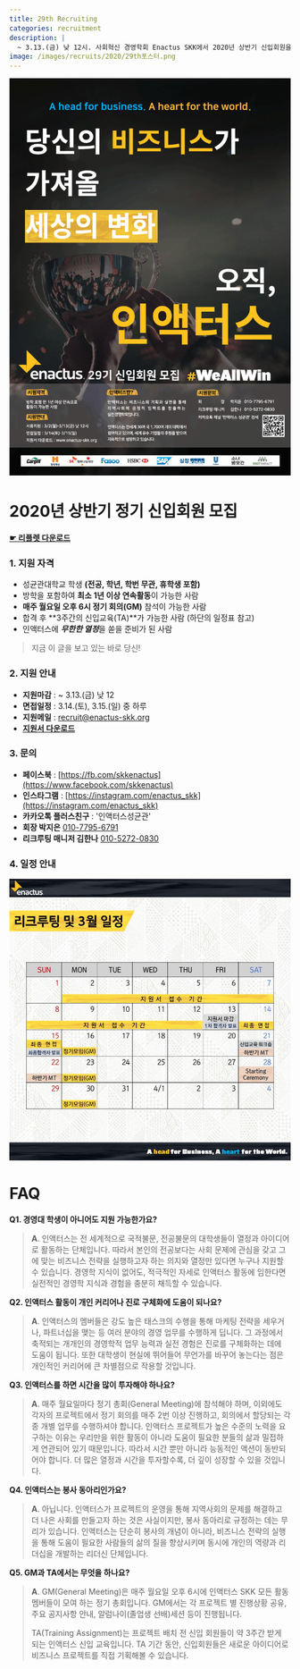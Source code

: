 ```yaml
---
title: 29th Recruiting
categories: recruitment
description: |
  ~ 3.13.(금) 낮 12시. 사회혁신 경영학회 Enactus SKK에서 2020년 상반기 신입회원을 모집하고 있습니다.
image: /images/recruits/2020/29th포스터.png
---
```


![](/images/recruits/2020/29th포스터.png)

# 2020년 상반기 정기 신입회원 모집

**[☛ 리플렛 다운로드](/files/recruits/Enactus_SKK_29th_Recruitment_leaflet.pdf)**

### 1. 지원 자격

+ 성균관대학교 학생 **(전공, 학년, 학번 무관, 휴학생 포함)**
+ 방학을 포함하여 **최소 1년 이상 연속활동**이 가능한 사람
+ **매주 월요일 오후 6시 정기 회의(GM)** 참석이 가능한 사람
+ 합격 후 **3주간의 신입교육(TA)**가 가능한 사람
    (하단의 일정표 참고)
+ 인액터스에 ***무한한 열정***을 쏟을 준비가 된 사람

> 지금 이 글을 보고 있는 바로 당신!


### 2. 지원 안내

+ **지원마감** : ~ 3.13.(금) 낮 12
+ **면접일정** : 3.14.(토), 3.15.(일) 중 하루
+ **지원메일** : [recruit@enactus-skk.org](mailto:recruit@enactus-skk.org)
+ **[지원서 다운로드](/files/recruits/EnactusSKK_29th_application.docx)**

### 3. 문의

+ **페이스북** : [https://fb.com/skkenactus](https://www.facebook.com/skkenactus)
+ **인스타그램** : [https://instagram.com/enactus_skk](https://instagram.com/enactus_skk)
+ **카카오톡 플러스친구** : '인액터스성균관'
+ **회장 박지은** [010-7795-6791](010-7795-6791)
+ **리크루팅 매니저 김한나** [010-5272-0830](tel:010-5272-0830)


### 4. 일정 안내

![](/images/recruits/2020/상반기일정.jpg)

# FAQ

**Q1. 경영대 학생이 아니어도 지원 가능한가요?**
>**A**. 인액터스는 전 세계적으로 국적불문, 전공불문의 대학생들이 열정과 아이디어로 활동하는 단체입니다.
따라서 본인의 전공보다는 사회 문제에 관심을 갖고 그에 맞는 비즈니스 전략을 실행하고자 하는 의지와 열정만 있다면 누구나 지원할 수 있습니다.
경영학 지식이 없어도, 적극적인 자세로 인액터스 활동에 임한다면 실전적인 경영학 지식과 경험을 충분히 채득할 수 있습니다.

**Q2. 인액터스 활동이 개인 커리어나 진로 구체화에 도움이 되나요?**
>**A**. 인액터스의 멤버들은 강도 높은 태스크의 수행을 통해 마케팅 전략을 세우거나, 파트너십을 맺는 등 여러 분야의 경영 업무를 수행하게 딥니다.
그 과정에서 축적되는 개개인의 경영학적 업무 능력과 실전 경험은 진로를 구체화하는 데에 도움이 됩니다.
또한 대학생이 현실에 뛰어들어 무언가를 바꾸어 놓는다는 점은 개인적인 커리어에 큰 차별점으로 작용할 것입니다. 

**Q3. 인액터스를 하면 시간을 많이 투자해야 하나요?**
>**A**. 매주 월요일마다 정기 총회(General Meeting)에 참석해야 하며,
이외에도 각자의 프로젝트에서 정기 회의를 매주 2번 이상 진행하고, 회의에서 할당되는 각종 개별 업무를 수행하셔야 합니다.
인액터스 프로젝트가 높은 수준의 노력을 요구하는 이유는 우리만을 위한 활동이 아니라 도움이 필요한 분들의 삶과 밀접하게 연관되어 있기 때문입니다.
따라서 시간 뿐만 아니라 능동적인 액션이 동반되어야 합니다. 더 많은 열정과 시간을 투자할수록, 더 깊이 성장할 수 있을 것입니다. 

**Q4. 인액터스는 봉사 동아리인가요?**
>**A**.  아닙니다. 인액터스가 프로젝트의 운영을 통해 지역사회의 문제를 해결하고 더 나은 사회를 만들고자 하는 것은 사실이지만,
봉사 동아리로 규정하는 데는 무리가 있습니다. 인액터스는 단순히 봉사의 개념이 아니라,
비즈니스 전략의 실행을 통해 도움이 필요한 사람들의 삶의 질을 향상시키며 동시에 개인의 역량과 리더십을 개발하는 리더신 단체입니다.

**Q5. GM과 TA에서는 무엇을 하나요?**
>**A**. GM(General Meeting)은 매주 월요일 오후 6시에 인액터스 SKK 모든 활동 멤버들이 모여 하는 정기 총회입니다. GM에서는 각 프로젝트 별 진행상황 공유, 주요 공지사항 안내, 알럼나이(졸업생 선배)세션 등이 진행됩니다.
>
>TA(Training Assignment)는 프로젝트 배치 전 신입 회원들이 약 3주간 받게 되는 인액터스 신입 교육입니다. TA 기간 동안, 신입회원들은 새로운 아이디어로 비즈니스 프로젝트를 직접 기획해볼 수 있습니다.
